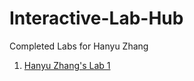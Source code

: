 # Interactive-Lab-Hub

Completed Labs for Hanyu Zhang

1. [Hanyu Zhang's Lab 1](//github.com/PGhzhang/idd-fa18-lab1)

